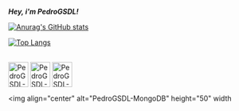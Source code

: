 <!-- Título -->
<i><b>Hey, i'm PedroGSDL!</b></i>

<!-- Estatísticas do GitHub -->
[![Anurag's GitHub stats](https://github-readme-stats.vercel.app/api?username=PedroGSDL&show_icons=true&theme=radical)](https://github.com/anuraghazra/github-readme-stats)

<!-- Linguagens mais usadas -->
[![Top Langs](https://github-readme-stats.vercel.app/api/top-langs/?username=PedroGSDL&layout=compact&show_icons=true&theme=radical)](https://github.com/anuraghazra/github-readme-stats)

<!-- Bloco de ícones -->
<div style="display: inline_block"><br>
  <!-- Ícone: Java -->
  <img align="center" alt="PedroGSDL-JAVA" height="50" width="40" src="https://cdn.jsdelivr.net/gh/devicons/devicon/icons/java/java-original-wordmark.svg">
  
  <!-- Ícone: PHP -->
  <img align="center" alt="PedroGSDL-PHP" height="50" width="40" src="https://cdn.jsdelivr.net/gh/devicons/devicon/icons/php/php-plain.svg" >
  
  <!-- Ícone: MySQL -->
  <img align="center" alt="PedroGSDL-MySQL" height="50" width="40" src="https://cdn.jsdelivr.net/gh/devicons/devicon/icons/mysql/mysql-plain-wordmark.svg">
  
  <!-- Ícone: MongoDB -->
  <img align="center" alt="PedroGSDL-MongoDB" height="50" width
